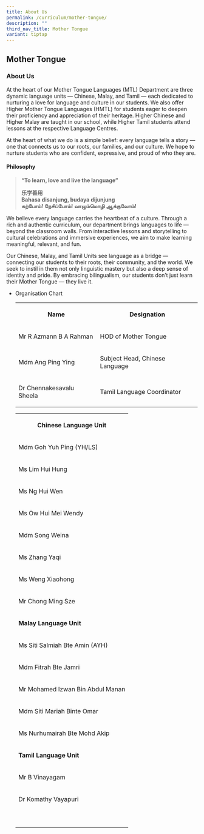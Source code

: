 ```yaml
---
title: About Us
permalink: /curriculum/mother-tongue/
description: ""
third_nav_title: Mother Tongue
variant: tiptap
---
```

<h2>Mother Tongue</h2>
<h3>About Us</h3>
<p>At the heart of our Mother Tongue Languages (MTL) Department are three
dynamic language units — Chinese, Malay, and Tamil — each dedicated to
nurturing a love for language and culture in our students. We also offer
Higher Mother Tongue Languages (HMTL) for students eager to deepen their
proficiency and appreciation of their heritage. Higher Chinese and Higher
Malay are taught in our school, while Higher Tamil students attend lessons
at the respective Language Centres.</p>
<p>At the heart of what we do is a simple belief: every language tells a
story — one that connects us to our roots, our families, and our culture.
We hope to nurture students who are confident, expressive, and proud of
who they are.</p>
<p></p>
<h4>Philosophy</h4>
<blockquote>
<p><strong>“To learn, love and live the language”</strong>
</p>
<p><strong>乐学善用</strong>
<br><strong>Bahasa disanjung, budaya dijunjung </strong>
<br><strong>கற்போம்! நேசிப்போம்!&nbsp;வாழும்மொழி ஆக்குவோம்!</strong>
</p>
</blockquote>
<p>We believe every language carries the heartbeat of a culture. Through
a rich and authentic curriculum, our department brings languages to life
— beyond the classroom walls. From interactive lessons and storytelling
to cultural celebrations and immersive experiences, we aim to make learning
meaningful, relevant, and fun.</p>
<p>Our Chinese, Malay, and Tamil Units see language as a bridge — connecting
our students to their roots, their community, and the world. We seek to
instil in them not only linguistic mastery but also a deep sense of identity
and pride. By embracing bilingualism, our students don’t just learn their
Mother Tongue — they live it.</p>
<p></p>
<ul>
<li>
<p>Organisation Chart</p>
<table style="minWidth: 50px">
<colgroup>
<col>
<col>
</colgroup>
<tbody>
<tr>
<th rowspan="1" colspan="1">
<p>Name</p>
</th>
<th rowspan="1" colspan="1">
<p>Designation</p>
</th>
</tr>
<tr>
<td rowspan="1" colspan="1">
<p>Mr R Azmann B A Rahman</p>
</td>
<td rowspan="1" colspan="1">
<p>HOD of Mother Tongue</p>
</td>
</tr>
<tr>
<td rowspan="1" colspan="1">
<p>Mdm Ang Ping Ying</p>
</td>
<td rowspan="1" colspan="1">
<p>Subject Head, Chinese Language&nbsp;</p>
</td>
</tr>
<tr>
<td rowspan="1" colspan="1">
<p>Dr Chennakesavalu Sheela</p>
</td>
<td rowspan="1" colspan="1">
<p>Tamil Language Coordinator</p>
</td>
</tr>
</tbody>
</table>
<table style="minWidth: 25px">
<colgroup>
<col>
</colgroup>
<tbody>
<tr>
<th rowspan="1" colspan="1">
<p><strong>Chinese Language Unit</strong>
</p>
</th>
</tr>
<tr>
<td rowspan="1" colspan="1">
<p>Mdm Goh Yuh Ping (YH/LS)</p>
</td>
</tr>
<tr>
<td rowspan="1" colspan="1">
<p>Ms Lim Hui Hung</p>
</td>
</tr>
<tr>
<td rowspan="1" colspan="1">
<p>Ms Ng Hui Wen</p>
</td>
</tr>
<tr>
<td rowspan="1" colspan="1">
<p>Ms Ow Hui Mei Wendy</p>
</td>
</tr>
<tr>
<td rowspan="1" colspan="1">
<p>Mdm Song Weina</p>
</td>
</tr>
<tr>
<td rowspan="1" colspan="1">
<p>Ms Zhang Yaqi</p>
</td>
</tr>
<tr>
<td rowspan="1" colspan="1">
<p>Ms Weng Xiaohong</p>
</td>
</tr>
<tr>
<td rowspan="1" colspan="1">
<p>Mr Chong Ming Sze</p>
</td>
</tr>
<tr>
<td rowspan="1" colspan="1">
<p><strong>Malay Language Unit</strong>
</p>
</td>
</tr>
<tr>
<td rowspan="1" colspan="1">
<p>Ms Siti Salmiah Bte Amin (AYH)</p>
</td>
</tr>
<tr>
<td rowspan="1" colspan="1">
<p>Mdm Fitrah Bte Jamri</p>
</td>
</tr>
<tr>
<td rowspan="1" colspan="1">
<p>Mr Mohamed Izwan Bin Abdul Manan</p>
</td>
</tr>
<tr>
<td rowspan="1" colspan="1">
<p>Mdm Siti Mariah Binte Omar</p>
</td>
</tr>
<tr>
<td rowspan="1" colspan="1">
<p>Ms Nurhumairah Bte Mohd Akip</p>
</td>
</tr>
<tr>
<td rowspan="1" colspan="1">
<p><strong>Tamil Language Unit</strong>
</p>
</td>
</tr>
<tr>
<td rowspan="1" colspan="1">
<p>Mr B Vinayagam</p>
</td>
</tr>
<tr>
<td rowspan="1" colspan="1">
<p>Dr Komathy Vayapuri</p>
</td>
</tr>
<tr>
<td rowspan="1" colspan="1">
<p></p>
</td>
</tr>
<tr>
<td rowspan="1" colspan="1">
<p></p>
</td>
</tr>
</tbody>
</table>
</li>
</ul>
<p></p>